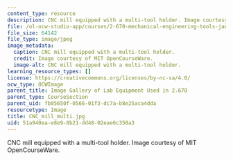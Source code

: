 ```yaml
---
content_type: resource
description: CNC mill equipped with a multi-tool holder. Image courtesy of MIT OpenCourseWare.
file: /ol-ocw-studio-app/courses/2-670-mechanical-engineering-tools-january-iap-2004/51a940eae8e98b21dd4802eae6c350a3_CNC_mill_multi.jpg
file_size: 64142
file_type: image/jpeg
image_metadata:
  caption: CNC mill equipped with a multi-tool holder.
  credit: Image courtesy of MIT OpenCourseWare.
  image-alt: CNC mill equipped with a multi-tool holder.
learning_resource_types: []
license: https://creativecommons.org/licenses/by-nc-sa/4.0/
ocw_type: OCWImage
parent_title: Image Gallery of Lab Equipment Used in 2.670
parent_type: CourseSection
parent_uid: fb05650f-0566-01f3-dc7a-b8e25aca4dda
resourcetype: Image
title: CNC_mill_multi.jpg
uid: 51a940ea-e8e9-8b21-dd48-02eae6c350a3
---
```

CNC mill equipped with a multi-tool holder. Image courtesy of MIT OpenCourseWare.